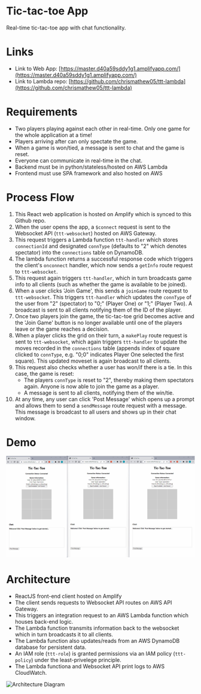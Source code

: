 # Tic-tac-toe App

Real-time tic-tac-toe app with chat functionality.

# Links

- Link to Web App: [https://master.d40a59sddy1g1.amplifyapp.com/](https://master.d40a59sddy1g1.amplifyapp.com/)
- Link to Lambda repo: [https://github.com/chrismathew05/ttt-lambda](https://github.com/chrismathew05/ttt-lambda)

# Requirements

- Two players playing against each other in real-time. Only one game for the whole application at a time!
- Players arriving after can only spectate the game.
- When a game is won/tied, a message is sent to chat and the game is reset.
- Everyone can communicate in real-time in the chat.
- Backend must be in python/stateless/hosted on AWS Lambda
- Frontend must use SPA framework and also hosted on AWS

# Process Flow

1. This React web application is hosted on Amplify which is synced to this Github repo.
2. When the user opens the app, a `$connect` request is sent to the Websocket API (`ttt-websocket`) hosted on AWS Gateway.
3. This request triggers a Lambda function `ttt-handler` which stores `connectionId` and designated `connType` (defaults to "2" which denotes spectator) into the `connections` table on DynamoDB.
4. The lambda function returns a successful response code which triggers the client's `onconnect` handler, which now sends a `getInfo` route request to `ttt-websocket`.
5. This request again triggers `ttt-handler`, which in turn broadcasts game info to all clients (such as whether the game is available to be joined).
6. When a user clicks 'Join Game', this sends a `joinGame` route request to `ttt-websocket`. This triggers `ttt-handler` which updates the `connType` of the user from "2" (spectator) to "0;" (Player One) or "1;" (Player Two). A broadcast is sent to all clients notifying them of the ID of the player.
7. Once two players join the game, the tic-tac-toe grid becomes active and the 'Join Game' button is no longer available until one of the players leave or the game reaches a decision.
8. When a player clicks the grid on their turn, a `makePlay` route request is sent to `ttt-websocket`, which again triggers `ttt-handler` to update the moves recorded in the `connections` table (appends index of square clicked to `connType`, e.g. "0;0" indicates Player One selected the first square). This updated moveset is again broadcast to all clients.
9. This request also checks whether a user has won/if there is a tie. In this case, the game is reset:
   - The players `connType` is reset to "2", thereby making them spectators again. Anyone is now able to join the game as a player.
   - A message is sent to all clients, notifying them of the win/tie.
10. At any time, any user can click 'Post Message' which opens up a prompt and allows them to send a `sendMessage` route request with a message. This message is broadcast to all users and shows up in their chat window.

# Demo

![Demo](demo.gif)

# Architecture

- ReactJS front-end client hosted on Amplify
- The client sends requests to Websocket API routes on AWS API Gateway.
- This triggers an integration request to an AWS Lambda function which houses back-end logic.
- The Lambda function transmits information back to the websocket which in turn broadcasts it to all clients.
- The Lambda function also updates/reads from an AWS DynamoDB database for persistent data.
- An IAM role (`ttt-role`) is granted permissions via an IAM policy (`ttt-policy`) under the least-privelege principle.
- The Lambda functiona and Websocket API print logs to AWS CloudWatch.

![Architecture Diagram](https://lucid.app/publicSegments/view/9460cbf5-a62b-4b6f-814b-3890796c57dc/image.png)
